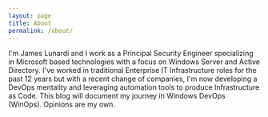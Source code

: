 ```yaml
---
layout: page
title: About
permalink: /about/
---
```


I'm James Lunardi and I work as a Principal Security Engineer specializing in Microsoft based technologies with a focus on Windows Server and Active Directory. 
I've worked in traditional Enterprise IT Infrastructure roles for the past 12 years but with a recent change of companies, I'm now developing a DevOps mentality and leveraging automation tools to produce Infrastructure as Code. This blog will document my journey in Windows DevOps (WinOps). Opinions are my own.
